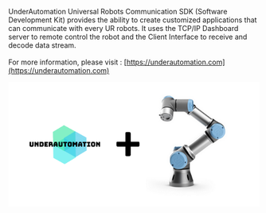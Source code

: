 UnderAutomation Universal Robots Communication SDK (Software Development Kit) provides the ability to create customized applications that can communicate with every UR robots. It uses the TCP/IP Dashboard server to remote control the robot and the Client Interface to receive and decode data stream. <br><br>
For more information, please visit : [https://underautomation.com](https://underautomation.com)

[![](https://raw.githubusercontent.com/underautomation/underautomation.github.io/master/assets/underautomation-universal-robots.png)](https://underautomation.com)
